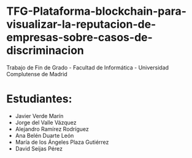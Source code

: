 # TFG-Plataforma-blockchain-para-visualizar-la-reputacion-de-empresas-sobre-casos-de-discriminacion
Trabajo de Fin de Grado - Facultad de Informática - Universidad Complutense de Madrid 

# Estudiantes:
* Javier Verde Marín
* Jorge del Valle Vázquez
* Alejandro Ramírez Rodríguez
* Ana Belén Duarte León
* María de los Ángeles Plaza Gutiérrez
* David Seijas Pérez
